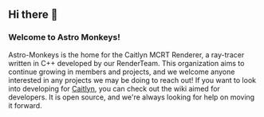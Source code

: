 ## Hi there 👋
### Welcome to **Astro Monkeys**!

Astro-Monkeys is the home for the Caitlyn MCRT Renderer, a ray-tracer written in C++ developed by our RenderTeam. This organization aims to continue growing in members and projects, and we welcome anyone interested in any projects we may be doing to reach out!
If you want to look into developing for [Caitlyn](https://github.com/Astro-Monkeys/caitlyn), you can check out the wiki aimed for developers. It is open source, and we're always looking for help on moving it forward.
